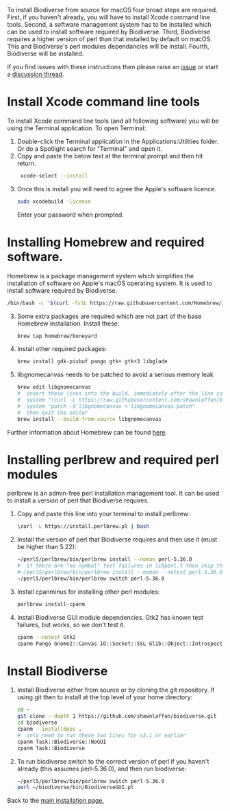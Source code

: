 To install Biodiverse from source for macOS four broad steps are required. First, if you haven't already, you will have to install Xcode command line tools. Second, a software management system has to be installed which can be used to install software required by Biodiverse. Third, Biodiverse requires a higher version of perl than that installed by default on macOS. This and Biodiverse's perl modules dependancies will be install. Fourth, Biodiverse will be installed.

If you find issues with these instructions then please raise an [issue](https://github.com/shawnlaffan/biodiverse/issues/) or start a [discussion thread](https://github.com/shawnlaffan/biodiverse/discussions).

# Install Xcode command line tools
To install Xcode command line tools (and all following software) you will be using the Terminal application. To open Terminal:
1. Double-click the Terminal application in the Applications:Utilities folder. Or do a Spotlight search for "Terminal" and open it.
2. Copy and paste the below text at the terminal prompt and then hit return.
   ```sh
    xcode-select --install
   ```
3. Once this is install you will need to agree the Apple's software licence.
   ```sh
   sudo xcodebuild -license
   ```
   Enter your password when prompted.

# Installing Homebrew and required software.
Homebrew is a package management system which simplifies the installation of software on Apple's macOS operating system. It is used to install software required by Biodiverse.
   ```sh
   /bin/bash -c "$(curl -fsSL https://raw.githubusercontent.com/Homebrew/install/HEAD/install.sh)"
   ```
3. Some extra packages are required which are not part of the base Homebrew installation. Install these:

   ```sh
   brew tap homebrew/boneyard 
   ```
4. Install other required packages:
   ```sh
   brew install gdk-pixbuf pango gtk+ gtk+3 libglade
   ```

5. libgnomecanvas needs to be patched to avoid a serious memory leak
   ```sh
   brew edit libgnomecanvas
   #  insert these lines into the build, immediately after the line containing "def install":
   #  system "\curl -L https://raw.githubusercontent.com/shawnlaffan/biodiverse/master/etc/libgnomecanvas.patch > libgnomecanvas.patch"
   #  system "patch -d libgnomecanvas < libgnomecanvas.patch"
   #  then exit the editor
   brew install --build-from-source libgnomecanvas
   ```

Further information about Homebrew can be found [here](https://brew.sh).

# Installing perlbrew and required perl modules
perlbrew is an admin-free perl installation management tool. It can be used to install a version of perl that Biodiverse requires. 
1. Copy and paste this line into your terminal to install perlbrew:
   ```sh
   \curl -L https://install.perlbrew.pl | bash
   ```
2. Install the version of perl that Biodiverse requires and then use it (must be higher than 5.22):
   ```sh
   ~/perl5/perlbrew/bin/perlbrew install --noman perl-5.36.0
   #  if there are "no symbol" test failures in libperl.t then skip the tests
   #~/perl5/perlbrew/bin/perlbrew install --noman --notest perl-5.36.0
   ~/perl5/perlbrew/bin/perlbrew switch perl-5.36.0
   ```
3. Install cpanminus for installing other perl modules:
   ```sh
   perlbrew install-cpanm
   ```
4. Install Biodiverse GUI  module dependencies.  Gtk2 has known test failures, but works, so we don't test it.
   ```sh
   cpanm --notest Gtk2
   cpanm Pango Gnome2::Canvas IO::Socket::SSL Glib::Object::Introspection Scalar::Util::Numeric
   ```

# Install Biodiverse

1. Install Biodiverse either from source or by cloning the git repository. If using git then to install at the top level of your home directory:
    ```sh
    cd ~
    git clone --depth 1 https://github.com/shawnlaffan/biodiverse.git
    cd biodiverse
    cpanm --installdeps .
    #  only need to run these two lines for v3.1 or earlier
    cpanm Task::Biodiverse::NoGUI
    cpanm Task::Biodiverse
    ```

2. To run biodiverse switch to the correct version of perl if you haven't already (this assumes perl-5.36.0), and then run biodiverse:
    ```sh
    ~/perl5/perlbrew/bin/perlbrew switch perl-5.36.0
    perl ~/biodiverse/bin/BiodiverseGUI.pl
    ```

Back to the [main installation page.](https://purl.org/biodiverse/wiki/Installation)
